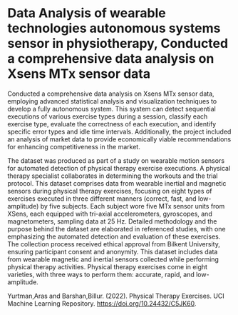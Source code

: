 
# Data Analysis of wearable technologies autonomous systems sensor in physiotherapy, Conducted a comprehensive data analysis on Xsens MTx sensor data 

Conducted a comprehensive data analysis on Xsens MTx sensor data, employing advanced statistical analysis and visualization techniques to develop a fully autonomous system. This system can detect sequential executions of various exercise types during a session, classify each exercise type, evaluate the correctness of each execution, and identify specific error types and idle time intervals. Additionally, the project included an analysis of market data to provide economically viable recommendations for enhancing competitiveness in the market.


The dataset was produced as part of a study on wearable motion sensors for automated detection of physical therapy exercise executions. A physical therapy specialist collaborates in determining the workouts and the trial protocol.
This dataset comprises data from wearable inertial and magnetic sensors during physical therapy exercises, focusing on eight types of exercises executed in three different manners (correct, fast, and low-amplitude) by five subjects. Each subject wore five MTx sensor units from XSens, each equipped with tri-axial accelerometers, gyroscopes, and magnetometers, sampling data at 25 Hz. Detailed methodology and the purpose behind the dataset are elaborated in referenced studies, with one emphasizing the automated detection and evaluation of these exercises. The collection process received ethical approval from Bilkent University, ensuring participant consent and anonymity. This dataset includes data from wearable magnetic and inertial sensors collected while performing physical therapy activities. Physical therapy exercises come in eight varieties, with three ways to perform them: accurate, rapid, and low-amplitude. 

Yurtman,Aras and Barshan,Billur. (2022). Physical Therapy Exercises. UCI Machine Learning Repository. https://doi.org/10.24432/C5JK60.
